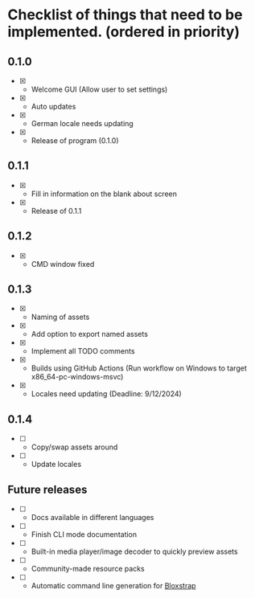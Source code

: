 # Checklist of things that need to be implemented. (ordered in priority)

## 0.1.0
- [x] - Welcome GUI (Allow user to set settings)
- [x] - Auto updates
- [x] - German locale needs updating
- [x] - Release of program (0.1.0)

## 0.1.1

- [x] - Fill in information on the blank about screen
- [x] - Release of 0.1.1

## 0.1.2
- [x] - CMD window fixed

## 0.1.3
- [x] - Naming of assets
- [x] - Add option to export named assets
- [x] - Implement all TODO comments
- [x] - Builds using GitHub Actions (Run workflow on Windows to target x86_64-pc-windows-msvc)
- [x] - Locales need updating (Deadline: 9/12/2024)

## 0.1.4
- [ ] - Copy/swap assets around
- [ ] - Update locales

## Future releases
- [ ] - Docs available in different languages
- [ ] - Finish CLI mode documentation
- [ ] - Built-in media player/image decoder to quickly preview assets
- [ ] - Community-made resource packs
- [ ] - Automatic command line generation for [Bloxstrap](https://github.com/pizzaboxer/bloxstrap)